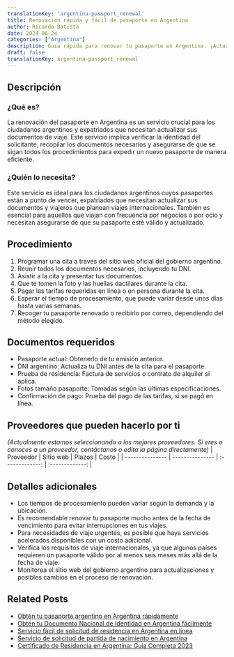 ```yaml
---
translationKey: 'argentina-passport_renewal'
title: Renovación rápida y fácil de pasaporte en Argentina
author: Ricardo Batista
date: 2024-06-24
categories: ["Argentina"]
description: Guía rápida para renovar tu pasaporte en Argentina. ¡Actualízate sobre los requisitos, pasos y consejos para una experiencia sin complicaciones!
draft: false
translationKey: argentina-passport_renewal
---
```


## Descripción
### ¿Qué es?
La renovación del pasaporte en Argentina es un servicio crucial para los ciudadanos argentinos y expatriados que necesitan actualizar sus documentos de viaje. Este servicio implica verificar la identidad del solicitante, recopilar los documentos necesarios y asegurarse de que se sigan todos los procedimientos para expedir un nuevo pasaporte de manera eficiente.

### ¿Quién lo necesita?
Este servicio es ideal para los ciudadanos argentinos cuyos pasaportes están a punto de vencer, expatriados que necesitan actualizar sus documentos y viajeros que planean viajes internacionales. También es esencial para aquellos que viajan con frecuencia por negocios o por ocio y necesitan asegurarse de que su pasaporte esté válido y actualizado.

## Procedimiento

1. Programar una cita a través del sitio web oficial del gobierno argentino.
2. Reunir todos los documentos necesarios, incluyendo tu DNI.
3. Asistir a la cita y presentar tus documentos.
4. Que te tomen la foto y las huellas dactilares durante la cita.
5. Pagar las tarifas requeridas en línea o en persona durante la cita.
6. Esperar el tiempo de procesamiento, que puede variar desde unos días hasta varias semanas.
7. Recoger tu pasaporte renovado o recibirlo por correo, dependiendo del método elegido.

## Documentos requeridos

- Pasaporte actual: Obtenerlo de tu emisión anterior.
- DNI argentino: Actualiza tu DNI antes de la cita para el pasaporte.
- Prueba de residencia: Factura de servicios o contrato de alquiler si aplica.
- Fotos tamaño pasaporte: Tomadas según las últimas especificaciones.
- Confirmación de pago: Prueba del pago de las tarifas, si se pagó en línea.

## Proveedores que pueden hacerlo por ti
_(Actualmente estamos seleccionando a los mejores proveedores. Si eres o conoces a un proveedor, contáctanos o edita la página directamente)_
| Proveedor        |     Sitio web     |     Plazos    |       Costo      |
| --------------- | --------------- |  :-------------: | :-------------: |

## Detalles adicionales

- Los tiempos de procesamiento pueden variar según la demanda y la ubicación.
- Es recomendable renovar tu pasaporte mucho antes de la fecha de vencimiento para evitar interrupciones en tus viajes.
- Para necesidades de viaje urgentes, es posible que haya servicios acelerados disponibles con un costo adicional.
- Verifica los requisitos de viaje internacionales, ya que algunos países requieren un pasaporte válido por al menos seis meses más allá de la fecha de viaje.
- Monitorea el sitio web del gobierno argentino para actualizaciones y posibles cambios en el proceso de renovación.
## Related Posts

- [Obtén tu pasaporte argentino en Argentina rápidamente](https://tramitit.com/spanish/guides/argentina/pasaporte_argentino/)
- [Obtén tu Documento Nacional de Identidad en Argentina fácilmente](https://tramitit.com/spanish/guides/argentina/documento_nacional_de_identidad/)
- [Servicio fácil de solicitud de residencia en Argentina en línea](https://tramitit.com/spanish/guides/argentina/solicitud_de_residencia/)
- [Servicio de solicitud de partida de nacimiento en Argentina](https://tramitit.com/spanish/guides/argentina/certificado_de_nacimiento/)
- [Certificado de Residencia en Argentina: Guía Completa 2023](https://tramitit.com/spanish/guides/argentina/certificado_de_domicilio/)